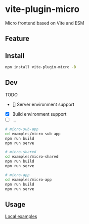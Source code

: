 # vite-plugin-micro

Micro frontend based on Vite and ESM

## Feature

## Install

```bash
npm install vite-plugin-micro -D
```

## Dev

TODO

- [] Server environment support
- [x] Build environment support
- [ ] ...

```bash
# micro-sub-app
cd examples/micro-sub-app
npm run build
npm run serve

# micro-shared
cd examples/micro-shared
npm run build
npm run serve

# micro-app
cd examples/micro-app
npm run build
npm run serve
```

## Usage

[Local examples](./examples)


